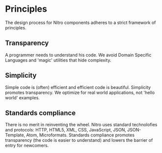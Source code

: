 Principles
==========

The design process for Nitro components adheres to a strict framework of principles.


Transparency
------------

A programmer needs to understand his code. We avoid Domain Specific Languages and 'magic' utilities that hide complexity.


Simplicity
----------

Simple code is (often) efficient and efficient code is beautiful. Simplicity promotes transparency. We optimize for real world applications, not 'hello world' examples.


Standards compliance
--------------------

There is no merit in reinventing the wheel. Nitro uses standard technolofies and protocols: HTTP, HTML5, XML, CSS, JavaScript, JSON, JSON-Template, Atom, Microformats. Standards compliance promotes transparency (the code is easier to understand) and lowers the barrier of entry for newcomers.


